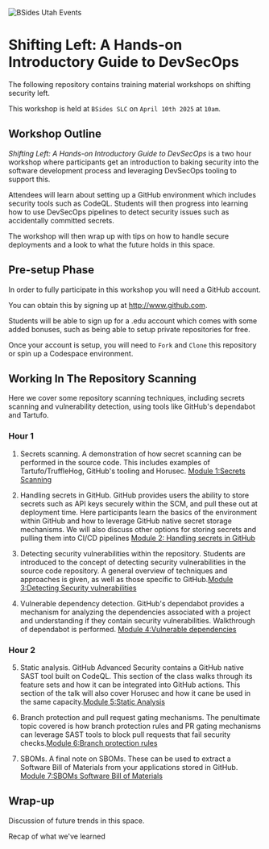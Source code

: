 ![BSides Utah Events](BSidesUtah.avif "BSides SLC")

# Shifting Left: A Hands-on Introductory Guide to DevSecOps

The following repository contains training material workshops on shifting security left.

This workshop is held at `BSides SLC` on `April 10th 2025` at `10am`.

## Workshop Outline

*Shifting Left: A Hands-on Introductory Guide to DevSecOps* is a two hour workshop where participants get an introduction to baking security into the software development process and leveraging DevSecOps tooling to support this. 

Attendees will learn about setting up a GitHub environment which includes security tools such as CodeQL. Students will then progress into learning how to use DevSecOps pipelines to detect security issues such as accidentally committed secrets.

The workshop will then wrap up with tips on how to handle secure deployments and a look to what the future holds in this space.

## Pre-setup Phase

In order to fully participate in this workshop you will need a GitHub account.

You can obtain this by signing up at http://www.github.com. 

Students will be able to sign up for a .edu account which comes with some added bonuses, such as being able to setup private repositories for free.

Once your account is setup, you will need to `Fork` and `Clone` this repository or spin up a Codespace environment. 


## Working In The Repository Scanning

Here we cover some repository scanning techniques, including secrets scanning and vulnerability detection, using tools like GitHub's dependabot and Tartufo.

### Hour 1

1. Secrets scanning. A demonstration of how secret scanning can be performed in the source code. This includes examples of Tartufo/TruffleHog, GitHub's tooling and Horusec. [Module 1:Secrets Scanning](https://github.com/tweag/bsidesslc-2005-shift-left-workshop/tree/main/course#module-1secrets-scanning)

2. Handling secrets in GitHub. GitHub provides users the ability to store secrets such as API keys securely within the SCM, and pull these out at deployment time. Here participants learn the basics of the environment within GitHub and how to leverage GitHub native secret storage mechanisms. We will also discuss other options for storing secrets and pulling them into CI/CD pipelines [Module 2: Handling secrets in GitHub](https://github.com/tweag/bsidesslc-2005-shift-left-workshop/tree/main/part1#module-2handling-secrets-in-github)

3. Detecting security vulnerabilities within the repository. Students are introduced to the concept of detecting security vulnerabilities in the source code repository. A general overview of techniques and approaches is given, as well as those specific to GitHub.[Module 3:Detecting Security vulnerabilities](https://github.com/tweag/bsidesslc-2005-shift-left-workshop/tree/main/course#module-3handling-secrets-in-github)

4. Vulnerable dependency detection. GitHub's dependabot provides a mechanism for analyzing the dependencies associated with a project and understanding if they contain security vulnerabilities. Walkthrough of dependabot is performed. [Module 4:Vulnerable dependencies](https://github.com/tweag/bsidesslc-2005-shift-left-workshop/tree/main/course#module-4vulnerable-dependencies) 

### Hour 2

5. Static analysis. GitHub Advanced Security contains a GitHub native SAST tool built on CodeQL. This section of the class walks through its feature sets and how it can be integrated into GitHub actions. This section of the talk will also cover Horusec and how it cane be used in the same capacity.[Module 5:Static Analysis](https://github.com/tweag/bsidesslc-2005-shift-left-workshop/tree/main/course#module-5static-analysis)

6. Branch protection and pull request gating mechanisms. The penultimate topic covered is how branch protection rules and PR gating mechanisms can leverage SAST tools to block pull requests that fail security checks.[Module 6:Branch protection rules](https://github.com/tweag/bsidesslc-2005-shift-left-workshop/tree/main/course#module-6branch-protection-rules)

7. SBOMs. A final note on SBOMs. These can be used to extract a Software Bill of Materials from your applications stored in GitHub. [Module 7:SBOMs Software Bill of Materials](https://github.com/tweag/bsidesslc-2005-shift-left-workshop/tree/main/course#module-7sboms-software-bill-of-materials)

## Wrap-up

Discussion of future trends in this space.

Recap of what we've learned

